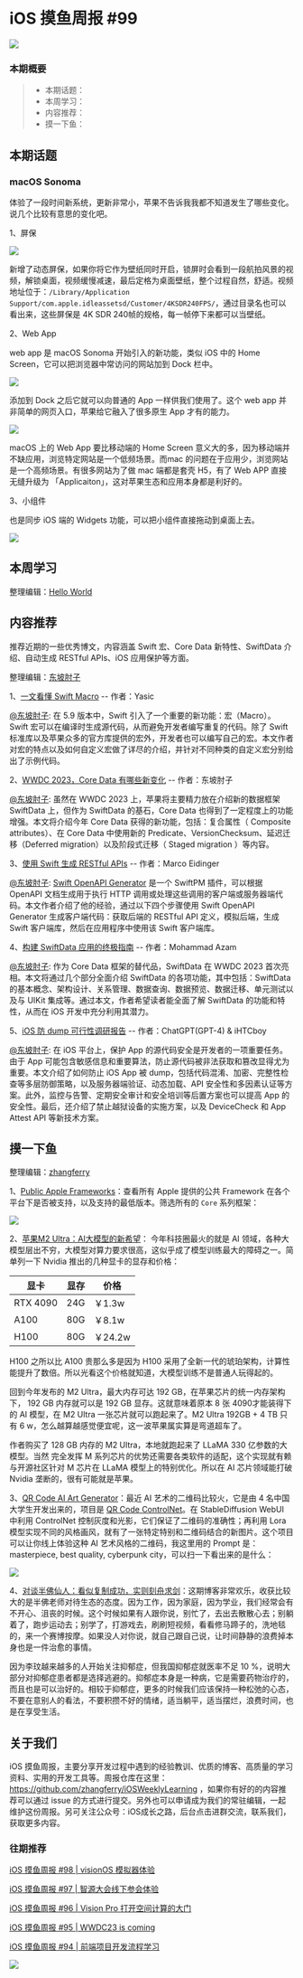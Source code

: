 # iOS 摸鱼周报 #99

![](https://cdn.zhangferry.com/Images/moyu_weekly_cover.jpeg)

### 本期概要

> * 本期话题：
> * 本周学习：
> * 内容推荐：
> * 摸一下鱼：

## 本期话题

### macOS Sonoma 

体验了一段时间新系统，更新非常小，苹果不告诉我我都不知道发生了哪些变化。说几个比较有意思的变化吧。

1、屏保

![](https://cdn.zhangferry.com/Images/202307042343315.png)

新增了动态屏保，如果你将它作为壁纸同时开启，锁屏时会看到一段航拍风景的视频，解锁桌面，视频缓慢减速，最后定格为桌面壁纸，整个过程自然，舒适。视频地址位于：`/Library/Application Support/com.apple.idleassetsd/Customer/4KSDR240FPS/`，通过目录名也可以看出来，这些屏保是 4K SDR  240帧的规格，每一帧停下来都可以当壁纸。

2、Web App

web app 是 macOS Sonoma 开始引入的新功能，类似 iOS 中的 Home Screen，它可以把浏览器中常访问的网站加到 Dock 栏中。

![](https://cdn.zhangferry.com/Images/202307042317428.png)

添加到 Dock 之后它就可以向普通的 App 一样供我们使用了。这个 web app 并非简单的网页入口，苹果给它融入了很多原生 App 才有的能力。

![](https://cdn.zhangferry.com/Images/202307042324626.png)

macOS 上的 Web App 要比移动端的 Home Screen 意义大的多，因为移动端并不缺应用，浏览特定网站是一个低频场景。而mac 的问题在于应用少，浏览网站是一个高频场景。有很多网站为了做 mac 端都是套壳 H5，有了 Web APP 直接无缝升级为 「Applicaiton」，这对苹果生态和应用本身都是利好的。

3、小组件

也是同步 iOS 端的 Widgets 功能，可以把小组件直接拖动到桌面上去。

![](https://cdn.zhangferry.com/Images/202307060855894.png)

## 本周学习

整理编辑：[Hello World](https://juejin.cn/user/2999123453164605/posts)



## 内容推荐

推荐近期的一些优秀博文，内容涵盖 Swift 宏、Core Data 新特性、SwiftData 介绍、自动生成 RESTful APIs、iOS 应用保护等方面。

整理编辑：[东坡肘子](https://www.fatbobman.com/)

1、[一文看懂 Swift Macro](https://juejin.cn/post/7249888320166903867 "一文看懂 Swift Macro") -- 作者：Yasic

[@东坡肘子](https://www.fatbobman.com/): 在 5.9 版本中，Swift 引入了一个重要的新功能：宏（Macro）。Swift 宏可以在编译时生成源代码，从而避免开发者编写重复的代码。除了 Swift 标准库以及苹果众多的官方库提供的宏外，开发者也可以编写自己的宏。本文作者对宏的特点以及如何自定义宏做了详尽的介绍，并针对不同种类的自定义宏分别给出了示例代码。

2、[WWDC 2023，Core Data 有哪些新变化](https://www.fatbobman.com/posts/what's-new-in-core-data-in-wwdc23/ "WWDC 2023，Core Data 有哪些新变化") -- 作者：东坡肘子

[@东坡肘子](https://www.fatbobman.com/): 虽然在 WWDC 2023 上，苹果将主要精力放在介绍新的数据框架 SwiftData 上，但作为 SwiftData 的基石，Core Data 也得到了一定程度上的功能增强。本文将介绍今年 Core Data 获得的新功能，包括：复合属性（ Composite attributes）、在 Core Data 中使用新的 Predicate、VersionChecksum、延迟迁移（Deferred migration）以及阶段式迁移（ Staged migration ）等内容。

3、[使用 Swift 生成 RESTful APIs](https://blog.eidinger.info/generate-restful-apis-with-swift-in-2023 "使用 Swift 生成 RESTful APIs") -- 作者：Marco Eidinger

[@东坡肘子](https://www.fatbobman.com/): [Swift OpenAPI Generator](https://github.com/apple/swift-openapi-generator) 是一个 SwiftPM 插件，可以根据 OpenAPI 文档生成用于执行 HTTP 调用或处理这些调用的客户端或服务器端代码。本文作者介绍了他的经验，通过以下四个步骤使用 Swift OpenAPI Generator 生成客户端代码：获取后端的 RESTful API 定义，模拟后端，生成 Swift 客户端库，然后在应用程序中使用该 Swift 客户端库。

4、[构建 SwiftData 应用的终极指南](https://azamsharp.com/2023/07/04/the-ultimate-swift-data-guide.html "构建 SwiftData 应用的终极指南") -- 作者：Mohammad Azam

[@东坡肘子](https://www.fatbobman.com/): 作为 Core Data 框架的替代品，SwiftData 在 WWDC 2023 首次亮相。本文将通过几个部分全面介绍 SwiftData 的各项功能，其中包括：SwiftData 的基本概念、架构设计、关系管理、数据查询、数据预览、数据迁移、单元测试以及与 UIKit 集成等。通过本文，作者希望读者能全面了解 SwiftData 的功能和特性，从而在 iOS 开发中充分利用其潜力。

5、[iOS 防 dump 可行性调研报告](https://juejin.cn/post/7251501966592917563 "iOS 防 dump 可行性调研报告") -- 作者：ChatGPT(GPT-4) & iHTCboy

[@东坡肘子](https://www.fatbobman.com/): 在 iOS 平台上，保护 App 的源代码安全是开发者的一项重要任务。由于 App 可能包含敏感信息和重要算法，防止源代码被非法获取和篡改显得尤为重要。本文介绍了如何防止 iOS App 被 dump，包括代码混淆、加密、完整性检查等多层防御策略，以及服务器端验证、动态加载、API 安全性和多因素认证等方案。此外，监控与告警、定期安全审计和安全培训等后置方案也可以提高 App 的安全性。最后，还介绍了禁止越狱设备的实施方案，以及 DeviceCheck 和 App Attest API 等新技术方案。


## 摸一下鱼

整理编辑：[zhangferry](https://zhangferry.com)

1、[Public Apple Frameworks](https://marcoeidinger.github.io/appleframeworks/ "Public Apple Frameworks")：查看所有 Apple 提供的公共 Framework 在各个平台下是否被支持，以及支持的最低版本。筛选所有的 `Core` 系列框架：

![](https://cdn.zhangferry.com/Images/202307060905262.png) 

2、[苹果M2 Ultra：AI大模型的新希望](https://www.bilibili.com/video/BV1fh4y1M7DX/ "苹果M2 Ultra：AI大模型的新希望")： 今年科技圈最火的就是 AI 领域，各种大模型层出不穷，大模型对算力要求很高，这似乎成了模型训练最大的障碍之一。简单列一下 Nvidia 推出的几种显卡的显存和价格：

| 显卡     | 显存 | 价格    |
| -------- | ---- | ------- |
| RTX 4090 | 24G  | ￥1.3w  |
| A100     | 80G  | ￥8.1w  |
| H100     | 80G  | ￥24.2w |

H100 之所以比 A100 贵那么多是因为 H100 采用了全新一代的琥珀架构，计算性能提升了数倍。所以光看这个价格就知道，大模型训练不是普通人玩得起的。

回到今年发布的 M2 Ultra，最大内存可达 192 GB，在苹果芯片的统一内存架构下， 192 GB 内存就可以是 192 GB 显存。这就意味着原本 8 张 4090才能装得下的 AI 模型，在 M2 Ultra 一张芯片就可以跑起来了。M2 Ultra 192GB + 4 TB 只有 6 w，怎么越算越感觉便宜呢，这一波苹果属实算是弯道超车了。

作者购买了 128 GB 内存的 M2 Ultra，本地就跑起来了 LLaMA 330 亿参数的大模型。当然 完全发挥 M 系列芯片的优势还需要各类软件的适配，这个实现就有赖与开源社区针对 M 芯片在 LLaMA 模型上的特别优化。所以在 AI 芯片领域能打破 Nvidia 垄断的，很有可能就是苹果。

3、[QR Code AI Art Generator](https://huggingface.co/spaces/huggingface-projects/QR-code-AI-art-generator "QR Code AI Art Generator")：最近 AI 艺术的二维码比较火，它是由 4 名中国大学生开发出来的，项目是 [QR Code ControlNet](https://huggingface.co/ioclab/ioc-controlnet/tree/main/models "QR Code ControlNet")。在 StableDiffusion WebUI 中利用 ControlNet 控制灰度和光影，它们保证了二维码的准确性；再利用 Lora 模型实现不同的风格画风，就有了一张特定特别和二维码结合的新图片。这个项目可以让你线上体验这种 AI 艺术风格的二维码，我这里用的 Prompt 是：masterpiece, best quality, cyberpunk city，可以扫一下看出来的是什么：

![](https://cdn.zhangferry.com/Images/202307062236345.png)

4、[对谈半佛仙人：看似复制成功，实则刻舟求剑](https://www.xiaoyuzhoufm.com/episode/649c0aa1f5604aa55e1491c4 "对谈半佛仙人：看似复制成功，实则刻舟求剑")：这期博客非常欢乐，收获比较大的是半佛老师对待生态的态度。因为工作，因为家庭，因为学业，我们经常会有不开心、沮丧的时候。这个时候如果有人跟你说，别忙了，去出去散散心去；别躺着了，跑步运动去；别学了，打游戏去，刷刷短视频，看看修马蹄子的，洗地毯的，来一个赛博按摩。如果没人对你说，就自己跟自己说，让时间静静的浪费掉本身也是一件治愈的事情。

因为李玟越来越多的人开始关注抑郁症，但我国抑郁症就医率不足 10 %，说明大部分对抑郁症患者都是选择逃避的。抑郁症本身是一种病，它是需要药物治疗的，而且也是可以治好的。相较于抑郁症，更多的时候我们应该保持一种松弛的心态，不要在意别人的看法，不要积攒不好的情绪，适当躺平，适当摆烂，浪费时间，也是在享受生活。

## 关于我们

iOS 摸鱼周报，主要分享开发过程中遇到的经验教训、优质的博客、高质量的学习资料、实用的开发工具等。周报仓库在这里：https://github.com/zhangferry/iOSWeeklyLearning ，如果你有好的的内容推荐可以通过 issue 的方式进行提交。另外也可以申请成为我们的常驻编辑，一起维护这份周报。另可关注公众号：iOS成长之路，后台点击进群交流，联系我们，获取更多内容。

### 往期推荐

[iOS 摸鱼周报 #98 | visionOS 模拟器体验](https://mp.weixin.qq.com/s/PNEYW71BfkQ2Y3n7uRdxsQ)

[iOS 摸鱼周报 #97 | 智源大会线下参会体验](https://mp.weixin.qq.com/s/6HRxZXAJcTZKGZiNX2eBYQ)

[iOS 摸鱼周报 #96 | Vision Pro 打开空间计算的大门](https://mp.weixin.qq.com/s/BM3SucfO9yhQChIPbnuwrA)

[iOS 摸鱼周报 #95 | WWDC23 is coming](https://mp.weixin.qq.com/s/hi8Dy2H_iBFWeO0V_tQ5xw)

[iOS 摸鱼周报 #94 | 前端项目开发流程学习](https://mp.weixin.qq.com/s/f2Z1VRpk4Ehh3KxuY_NrvA)

![](https://cdn.zhangferry.com/Images/WechatIMG384.jpeg)
